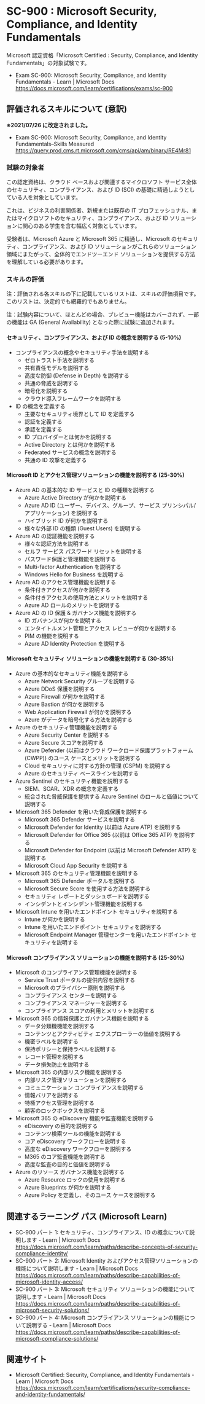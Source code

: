 # SC-900 : Microsoft Security, Compliance, and Identity Fundamentals
Microsoft 認定資格「Microsoft Certified : Security, Compliance, and Identity Fundamentals」の対象試験です。

- Exam SC-900: Microsoft Security, Compliance, and Identity Fundamentals - Learn | Microsoft Docs  
https://docs.microsoft.com/learn/certifications/exams/sc-900

## 評価されるスキルについて (意訳)
**※2021/07/26 に改定されました。**
- Exam SC-900: Microsoft Security, Compliance, and Identity Fundamentals–Skills Measured  
https://query.prod.cms.rt.microsoft.com/cms/api/am/binary/RE4Mr81

### 試験の対象者
この認定資格は、クラウド ベースおよび関連するマイクロソフト サービス全体のセキュリティ、コンプライアンス、および ID (SCI) の基礎に精通しようとしている人を対象としています。

これは、ビジネスの利害関係者、新規または既存の IT プロフェッショナル、またはマイクロソフトのセキュリティ、コンプライアンス、および ID ソリューションに関心のある学生を含む幅広く対象としています。

受験者は、Microsoft Azure と Microsoft 365 に精通し、Microsoft のセキュリティ、コンプライアンス、および ID ソリューションがこれらのソリューション領域にまたがって、全体的でエンドツーエンド ソリューションを提供する方法を理解している必要があります。

### スキルの評価
注：評価される各スキルの下に記載しているリストは、スキルの評価項目です。このリストは、決定的でも網羅的でもありません。

注：試験内容について、ほとんどの場合、プレビュー機能はカバーされず、一部の機能は GA (General Availability) となった際に試験に追加されます。

#### セキュリティ、コンプライアンス、および ID の概念を説明する (5-10%)
- コンプライアンスの概念やセキュリティ手法を説明する
  - ゼロトラスト手法を説明する
  - 共有責任モデルを説明する
  - 高度な防御 (Defense in Depth) を説明する
  - 共通の脅威を説明する
  - 暗号化を説明する
  - クラウド導入フレームワークを説明する
- ID の概念を定義する
  - 主要なセキュリティ境界として ID を定義する
  - 認証を定義する
  - 承認を定義する
  - ID プロバイダーとは何かを説明する
  - Active Directory とは何かを説明する
  - Federated サービスの概念を説明する
  - 共通の ID 攻撃を定義する
#### Microsoft ID とアクセス管理ソリューションの機能を説明する (25-30%)
- Azure AD の基本的な ID サービスと ID の種類を説明する
  - Azure Active Directory が何かを説明する
  - Azure AD ID (ユーザー、デバイス、グループ、サービス プリンシパル/アプリケーション) を説明する
  - ハイブリッド ID が何かを説明する
  - 様々な外部 ID の種類 (Guest Users) を説明する
- Azure AD の認証機能を説明する
  - 様々な認証方法を説明する
  - セルフ サービス パスワード リセットを説明する
  - パスワード保護と管理機能を説明する
  - Multi-factor Authentication を説明する
  - Windows Hello for Business を説明する
- Azure AD のアクセス管理機能を説明する
  - 条件付きアクセスが何かを説明する
  - 条件付きアクセスの使用方法とメリットを説明する
  - Azure AD ロールのメリットを説明する
- Azure AD の ID 保護 & ガバナンス機能を説明する
  - ID ガバナンスが何かを説明する
  - エンタイトルメント管理とアクセス レビューが何かを説明する
  - PIM の機能を説明する
  - Azure AD Identity Protection を説明する
#### Microsoft セキュリティ ソリューションの機能を説明する (30-35%)
- Azure の基本的なセキュリティ機能を説明する
  - Azure Network Security グループを説明する
  - Azure DDoS 保護を説明する
  - Azure Firewall が何かを説明する
  - Azure Bastion が何かを説明する
  - Web Application Firewall が何かを説明する
  - Azure がデータを暗号化する方法を説明する
- Azure のセキュリティ管理機能を説明する
  - Azure Security Center を説明する
  - Azure Secure スコアを説明する
  - Azure Defender (以前はクラウド ワークロード保護プラットフォーム (CWPP)) のユース ケースとメリットを説明する
  - Cloud セキュリティに対する方針の管理 (CSPM) を説明する
  - Azure のセキュリティ ベースラインを説明する
- Azure Sentinel のセキュリティ機能を説明する
  - SIEM、SOAR、XDR の概念を定義する
  - 統合された脅威保護を提供する Azure Sentinel のロールと価値について説明する
- Microsoft 365 Defender を用いた脅威保護を説明する
  - Microsoft 365 Defender サービスを説明する
  - Microsoft Defender for Identity (以前は Azure ATP) を説明する
  - Microsoft Defender for Office 365 (以前は Office 365 ATP) を説明する
  - Microsoft Defender for Endpoint (以前は Microsoft Defender ATP) を説明する
  - Microsoft Cloud App Security を説明する
- Microsoft 365 のセキュリティ管理機能を説明する
  - Microsoft 365 Defender ポータルを説明する
  - Microsoft Secure Score を使用する方法を説明する
  - セキュリティ レポートとダッシュボードを説明する
  - インシデントとインシデント管理機能を説明する
- Microsoft Intune を用いたエンドポイント セキュリティを説明する
  - Intune が何かを説明する
  - Intune を用いたエンドポイント セキュリティを説明する
  - Microsoft Endpoint Manager 管理センターを用いたエンドポイント セキュリティを説明する
#### Microsoft コンプライアンス ソリューションの機能を説明する (25-30%)
- Microsoft のコンプライアンス管理機能を説明する
  - Service Trust ポータルの提供内容を説明する
  - Microsoft のプライバシー原則を説明する
  - コンプライアンス センターを説明する
  - コンプライアンス マネージャーを説明する
  - コンプライアンス スコアの利用とメリットを説明する
- Microsoft 365 の情報保護とガバナンス機能を説明する
  - データ分類機機能を説明する
  - コンテンツとアクティビティ エクスプローラーの価値を説明する
  - 機密ラベルを説明する
  - 保持ポリシーと保持ラベルを説明する
  - レコード管理を説明する
  - データ損失防止を説明する
- Microsoft 365 の内部リスク機能を説明する
  - 内部リスク管理ソリューションを説明する
  - コミュニケーション コンプライアンスを説明する
  - 情報バリアを説明する
  - 特権アクセス管理を説明する
  - 顧客のロックボックスを説明する
- Microsoft 365 の eDiscovery 機能や監査機能を説明する
  - eDiscovery の目的を説明する
  - コンテンツ検索ツールの機能を説明する
  - コア eDiscovery ワークフローを説明する
  - 高度な eDiscovery ワークフローを説明する
  - M365 のコア監査機能を説明する
  - 高度な監査の目的と価値を説明する
- Azure のリソース ガバナンス機能を説明する
  - Azure Resource ロックの使用を説明する
  - Azure Blueprints が何かを説明する
  - Azure Policy を定義し、そのユース ケースを説明する

## 関連するラーニング パス (Microsoft Learn)
- SC-900 パート 1: セキュリティ、コンプライアンス、ID の概念について説明します - Learn | Microsoft Docs  
https://docs.microsoft.com/learn/paths/describe-concepts-of-security-compliance-identity/
- SC-900 パート 2: Microsoft Identity およびアクセス管理ソリューションの機能について説明します - Learn | Microsoft Docs  
https://docs.microsoft.com/learn/paths/describe-capabilities-of-microsoft-identity-access/
- SC-900 パート 3: Microsoft セキュリティ ソリューションの機能について説明します - Learn | Microsoft Docs  
https://docs.microsoft.com/learn/paths/describe-capabilities-of-microsoft-security-solutions/
- SC-900 パート 4: Microsoft コンプライアンス ソリューションの機能について説明する - Learn | Microsoft Docs  
https://docs.microsoft.com/learn/paths/describe-capabilities-of-microsoft-compliance-solutions/

## 関連サイト
- Microsoft Certified: Security, Compliance, and Identity Fundamentals - Learn | Microsoft Docs  
https://docs.microsoft.com/learn/certifications/security-compliance-and-identity-fundamentals/
